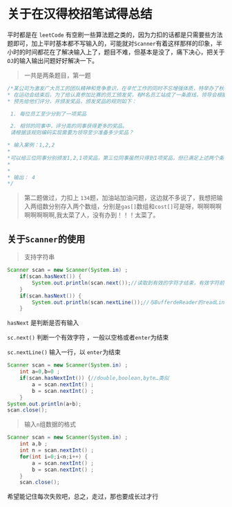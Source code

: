 # 关于在汉得校招笔试得总结

平时都是在  ``leetCode`` 有空刷一些算法题之类的，因为力扣的话都是只需要些方法题即可，加上平时基本都不写输入的，可能就对``Scanner``有着这样那样的印象，半小时的时间都花在了解决输入上了，题目不难，但基本是没了，痛下决心，把关于``OJ``的输入输出问题好好解决一下。


> 一共是两条题目，第一题

```java
/*某公司为激发广大员工的团队精神和竞争意识，在辛忙工作的同时不忘增强体质，特举办了秋季运动会。
* 在运动会结束后，为了给认真参加比赛的员工颁发奖，有M名员工站成了一条直线，领导会根据每位员工场上的表现，
* 预先给他们评分，并颁发奖品，颁发奖品的规则如下：

 1. 每位员工至少分到了一项奖品

 2. 相邻的同事中，评分高的同事获得更多的奖品。
 请根据该规则编码实现需要为领导至少准备多少奖品？

* 输入案例：1,2,2
*
*可以给三位同事分别颁发1,2,1项奖品，第三位同事虽然只得到1项奖品，但已满足上述两个条件
*
*
* 输出： 4
*/

```
> 第二题做过，力扣上 ``134``题，加油站加油问题，这边就不多说了，我想把输入两组数分别存入两个数组，分别是``gas[]``数组和``cost[]``可是呀，啊啊啊啊啊啊啊啊啊,我太菜了人，没有办到！！！太菜了。


## 关于``Scanner``的使用

> 支持字符串

```java
Scanner scan = new Scanner(System.in) ;
    if(scan.hasNext()) {
        System.out.println(scan.next());//读取到有效的字符才结束，有效字符前的空白被自动去掉，有效字符后的空白被当作结束符，因此next()不能读取有空格的字符串
    }
    if(scan.hasNext()) {
        System.out.println(scan.nextLine());//与BufferdeReader的readLine()类似，读入一行字符串以回车结束
    }
```
``hasNext`` 是判断是否有输入

``sc.next()``  判断一个有效字符 ，一般以空格或者``enter``为结束

``sc.nextLine()``  输入一行，以 ``enter``为结束

> 

```java
Scanner scan = new Scanner(System.in) ;
    int a=0,b=0 ;
    if(scan.hasNextInt()) {//double,boolean,byte…类似
        a = scan.nextInt() ;
        b = scan.nextInt() ;
    }
System.out.println(a+b);
scan.close();
```

> 输入``n``组数据的格式

```java
Scanner scan = new Scanner(System.in) ;
    int a,b ;
    int n = scan.nextInt() ;
    for(int i=0;i<n;i++) {
        a = scan.nextInt() ;
        b = scan.nextInt() ;
    }
    scan.close();
```

希望能记住每次失败吧，总之，走过，那也要成长过才行















